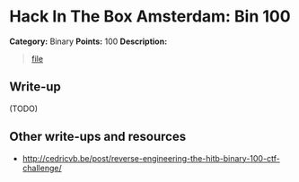 # Hack In The Box Amsterdam: Bin 100

**Category:** Binary
**Points:** 100
**Description:**

> [file](hitb-bin100.elf)

## Write-up

(TODO)

## Other write-ups and resources

* <http://cedricvb.be/post/reverse-engineering-the-hitb-binary-100-ctf-challenge/>
